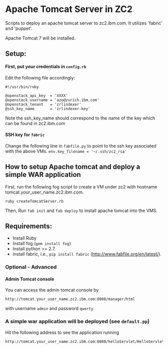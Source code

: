 # Apache Tomcat Server in ZC2

Scripts to deploy an apache tomcat server to zc2.ibm.com. It utilizes 'fabric' and 'puppet'.

Apache Tomcat 7 will be installed.

## Setup:

#### First, put your credentials in `config.rb`

Edit the following file accordingly:

```
#!/usr/bin/ruby

@openstack_api_key  = 'XXXX'
@openstack_username = 'azo@zurich.ibm.com'
@openstack_tenant   = 'zrlindexer'
@ssh_key_name       = 'zrlindexer-key'
```
Note the ssh_key_name should correspond to the name of the key which can be found in zc2.ibm.com
#### SSH key for `fabric`

Change the following line in `fabfile.py` to point to the ssh key associated with the above VMs. 
`env.key_filename = '~/.ssh/zc2_rsa'`

## How to setup Apache tomcat and deploy a simple WAR application

First, run the following fog script to create a VM under zc2 with hostname tomcat.your_user_name.zc2.ibm.com.

```
ruby createTomcatServer.rb
```

Then, Run ``fab init`` and ``fab deploy`` to install apache tomcat into the VMS.

## Requirements:

* Install Ruby
* Install fog (`gem install fog`)
* Install python >= 2.7.
* Install fabric, i.e., `pip install fabric` (http://www.fabfile.org/en/latest/).


### Optional - Advanced


#### Admin Tomcat console 

You can access the admin tomcat console by

```
http://tomcat.your_user_name.zc2.ibm.com:8080/manager/html
```

with username `admin` and password `qwerty`.

### A simple war application will be deployed (see `default.pp`)

Hit the following address to see the application running
```
http://tomcat.your_user_name.zc2.ibm.com:8080/helloServlet/HelloServlet/
```

